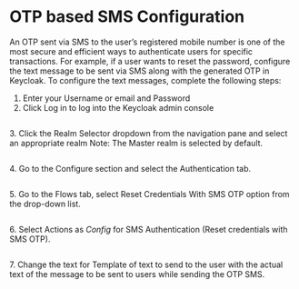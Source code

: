 # OTP based SMS Configuration

An OTP sent via SMS to the user’s registered mobile number is one of the most secure and efficient ways to authenticate users for specific transactions. For example, if a user wants to reset the password, configure the text message to be sent via SMS along with the generated OTP in Keycloak. To configure the text messages, complete the following steps:

1. Enter your Username or email and Password
2. Click Log in to log into the Keycloak admin console

<figure><img src="../../../../.gitbook/assets/keycloak_login (1).png" alt=""><figcaption></figcaption></figure>

3\. Click the Realm Selector dropdown from the navigation pane and select an appropriate realm Note: The Master realm is selected by default.

<figure><img src="../../../../.gitbook/assets/realm_select.png" alt=""><figcaption></figcaption></figure>

4\. Go to the Configure section and select the Authentication tab.

<figure><img src="../../../../.gitbook/assets/selectauthenticationsection (1).png" alt=""><figcaption></figcaption></figure>

5\. Go to the Flows tab, select Reset Credentials With SMS OTP option from the drop-down list.

<figure><img src="../../../../.gitbook/assets/selectflows.png" alt=""><figcaption></figcaption></figure>

6\. Select Actions as _Config_ for SMS Authentication (Reset credentials with SMS OTP).

<figure><img src="../../../../.gitbook/assets/selectconfig.png" alt=""><figcaption></figcaption></figure>

7\. Change the text for Template of text to send to the user with the actual text of the message to be sent to users while sending the OTP SMS.

<figure><img src="../../../../.gitbook/assets/changesmsotp.png" alt=""><figcaption></figcaption></figure>

